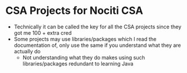 # CSA Projects for Nociti CSA
- Technically it can be called the key for all the CSA projects since they got me 100 + extra cred
- Some projects may use libraries/packages which I read the documentation of, only use the same if you understand what they are actually do
  - Not understanding what they do makes using such libraries/packages redundant to learning Java
